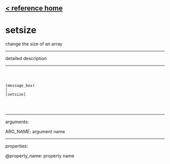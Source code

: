 [< reference home](ceammc_lib.html)
---

# setsize


change the size of an array

---

detailed description
<br>


---


```



[message_box(                                 
|
[setsize]


            
```

---
arguments:

ARG_NAME: argument name<br>

---
properties:

@property_name: property name<br>

